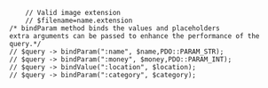
    
        // Valid image extension
        // $filename=name.extension
    /* bindParam method binds the values and placeholders
    extra arguments can be passed to enhance the performance of the query.*/
    // $query -> bindParam(":name", $name,PDO::PARAM_STR);
    // $query -> bindParam(":money", $money,PDO::PARAM_INT);
    // $query -> bindValue(":location", $location);
    // $query -> bindParam(":category", $category);